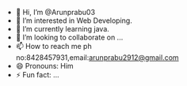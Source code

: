 - 👋 Hi, I’m @Arunprabu03
- 👀 I’m interested in Web Developing.
- 🌱 I’m currently learning java.
- 💞️ I’m looking to collaborate on ...
- 📫 How to reach me ph no:8428457931,email:arunprabu2912@gmail.com
- 😄 Pronouns: Him
- ⚡ Fun fact: ...

<!---
Arunprabu03/Arunprabu03 is a ✨ special ✨ repository because its `README.md` (this file) appears on your GitHub profile.
You can click the Preview link to take a look at your changes.
--->
